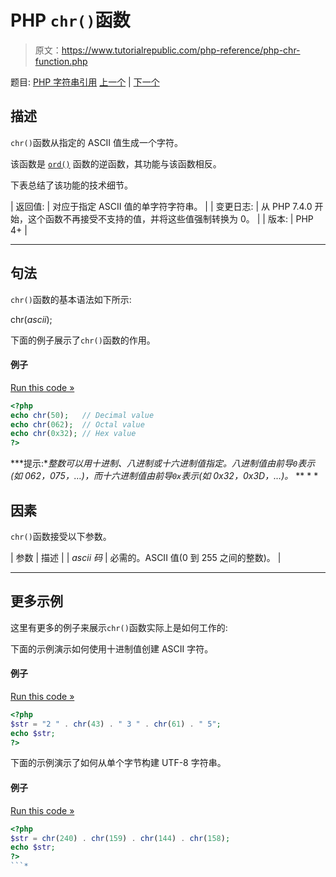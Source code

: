 # PHP `chr()`函数

> 原文：<https://www.tutorialrepublic.com/php-reference/php-chr-function.php>

题目: [PHP 字符串引用](php-string-functions.php) [上一个](php-chop-function.php) | [下一个](php-chunk-split-function.php)

## 描述

`chr()`函数从指定的 ASCII 值生成一个字符。

该函数是 [`ord()`](php-ord-function.php) 函数的逆函数，其功能与该函数相反。

下表总结了该功能的技术细节。

| 返回值: | 对应于指定 ASCII 值的单字符字符串。 |
| 变更日志: | 从 PHP 7.4.0 开始，这个函数不再接受不支持的值，并将这些值强制转换为 0。 |
| 版本: | PHP 4+ |

* * *

## 句法

`chr()`函数的基本语法如下所示:

chr(*ascii*);

下面的例子展示了`chr()`函数的作用。

#### 例子

[Run this code »](../codelab.php?topic=php&file=generate-a-character-from-ascii-value "Run this code to view the output")

```php
<?php
echo chr(50);   // Decimal value
echo chr(062);  // Octal value
echo chr(0x32); // Hex value
?>
```

 ***提示:**整数可以用十进制、八进制或十六进制值指定。八进制值由前导`0`表示(如 062，075，…)，而十六进制值由前导`0x`表示(如 0x32，0x3D，…)。*  ** * *

## 因素

`chr()`函数接受以下参数。

| 参数 | 描述 |
| *ascii 码* | 必需的。ASCII 值(0 到 255 之间的整数)。 |

* * *

## 更多示例

这里有更多的例子来展示`chr()`函数实际上是如何工作的:

下面的示例演示如何使用十进制值创建 ASCII 字符。

#### 例子

[Run this code »](../codelab.php?topic=php&file=create-ascii-characters-from-decimal-values "Run this code to view the output")

```php
<?php
$str = "2 " . chr(43) . " 3 " . chr(61) . " 5";
echo $str;
?>
```

下面的示例演示了如何从单个字节构建 UTF-8 字符串。

#### 例子

[Run this code »](../codelab.php?topic=php&file=build-utf-8-string-from-individual-bytes "Run this code to view the output")

```php
<?php
$str = chr(240) . chr(159) . chr(144) . chr(158);
echo $str;
?>
```*